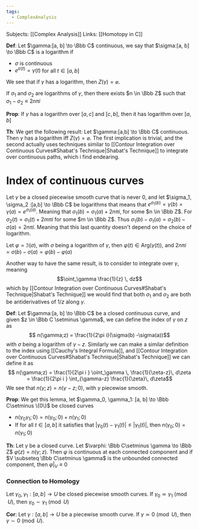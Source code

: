 ```yaml
---
tags:
  - ComplexAnalysis
---
```

Subjects: [[Complex Analysis]]
Links: [[Homotopy in C]]

**Def**: Let $\gamma:[a, b] \to \Bbb C$ continuous, we say that $\sigma:[a, b] \to \Bbb C$ is a logarithm if
- $\sigma$ is continuous
- $e^{\sigma(t)} = \gamma(t)$ for all $t \in [a,b]$

We see that if $\gamma$ has a logarithm, then $Z(\gamma) = \varnothing$. 

If $\sigma_1$ and $\sigma_2$ are logarithms of $\gamma$, then there exists $n \in \Bbb Z$ such that $\sigma_1 -\sigma_2 \equiv 2 n \pi i$ 

**Prop**: If $\gamma$ has a logarithm over $[a, c]$ and $[c, b]$, then it has logarithm over $[a,b]$

**Th**: We get the following result: Let $\gamma:[a,b] \to \Bbb C$ continuous. Then $\gamma$ has a logarithm iff $Z(\gamma) = \varnothing$. The first implication is trivial, and the second actually uses techniques similar to [[Contour Integration over Continuous Curves#Shabat's Technique|Shabat's Technique]] to integrate over continuous paths, which i find endearing.

# Index of continuous curves

Let $\gamma$ be a closed piecewise smooth curve that is never $0$, and let $\sigma_1, \sigma_2 :[a,b] \to \Bbb C$ be logarithms that means that $e^{\sigma_1(b)} = \gamma(b) = \gamma(a) = e^{\sigma_1(a)}$. Meaning that $\sigma_1(b) = \sigma_1(a) + 2n\pi i$, for some $n \in \Bbb Z$. For $\sigma_2(t) = \sigma_1(t) + 2m \pi i$ for some $m \in \Bbb Z$. Thus
$\sigma_1(b) - \sigma_1(a) = \sigma_2(b) - \sigma(a) = 2n \pi i$. Meaning that this last quantity doesn't depend on the choice of logarithm. 

Let $\varphi = \Im (\sigma)$, with $\sigma$ being a logarithm of $\gamma$, then $\varphi(t) \in \text{Arg}(\gamma(t))$, and $2n \pi i = \sigma(b) -\sigma(a) = \varphi(b) - \varphi(a)$ 

Another way to have the same result, is to consider to integrate over $\gamma$, meaning
$$\oint_\gamma \frac{1}{z} \, dz$$
which by [[Contour Integration over Continuous Curves#Shabat's Technique|Shabat's Technique]] we would find that both $\sigma_1$ and $\sigma_2$ are both be antiderivatives of $1/z$ along $\gamma$. 

**Def**: Let $\gamma:[a, b] \to \Bbb C$ be a closed continuous curve, and given $z \in \Bbb C \setminus \gamma$, we can define the index of $\gamma$ on $z$ as$$ n(\gamma;z) = \frac{1}{2\pi i}(\sigma(b) -\sigma(a))$$
with $\sigma$ being a logarithm of $\gamma - z$. Similarly we can make a similar definition to the index using [[Cauchy's Integral Formula]], and [[Contour Integration over Continuous Curves#Shabat's Technique|Shabat's Technique]] we can define it as $$ n(\gamma;z) = \frac{1}{2\pi i } \oint_\gamma \, \frac{1}{\zeta-z}\, d\zeta  = \frac{1}{2\pi i } \int_{\gamma-z} \frac{1}{\zeta}\, d\zeta$$
We see that $n(\gamma;z ) = n(\gamma -z; 0)$, with $\gamma$ piecewise smooth. 

**Prop**: We get this lemma, let $\gamma_0, \gamma_1: [a, b] \to \Bbb C\setminus \{0\}$ be closed curves 
- $n(\gamma_0 \gamma_1; 0) = n(\gamma_0; 0)+n(\gamma_1;0)$
- If for all $t\in [a, b]$ it satisfies that $|\gamma_0(t)-\gamma_1(t)| \le |\gamma_1(t)|$, then $n(\gamma_0; 0) = n(\gamma_1; 0)$

**Th**: Let $\gamma$ be a closed curve. Let $\varphi: \Bbb C\setminus \gamma \to \Bbb Z$ $\varphi(z) = n(\gamma;z)$. Then $\varphi$ is continuous at each connected component and if $V \subseteq \Bbb C\setminus \gamma$ is the unbounded connected component, then $\varphi|_V \equiv 0$ 

### Connection to Homology

Let $\gamma_0, \gamma_1:[a,b]\to U$ be closed piecewise smooth curves. If $\gamma_0 \simeq \gamma_1 \pmod U$, then $\gamma_0 \sim \gamma_1 \pmod U$ 

**Cor**: Let $\gamma:[a,b]\to U$ be a piecewise smooth curve. If $\gamma \simeq 0 \pmod U$, then $\gamma \sim 0 \pmod U$. 